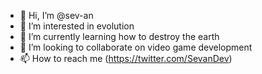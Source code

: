 - 👋 Hi, I’m @sev-an
- 👀 I’m interested in evolution
- 🌱 I’m currently learning how to destroy the earth
- 💞️ I’m looking to collaborate on video game development
- 📫 How to reach me (https://twitter.com/SevanDev)
